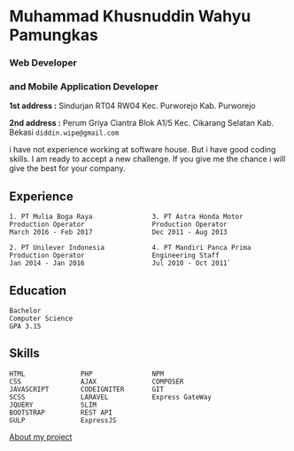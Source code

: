 # Muhammad Khusnuddin Wahyu Pamungkas
### Web Developer 
### and Mobile Application Developer 
**1st address :** Sindurjan RT04 RW04 Kec. Purworejo Kab. Purworejo

**2nd address :** Perum Griya Ciantra Blok A1/5 Kec. Cikarang Selatan Kab. Bekasi
  `diddin.wipe@gmail.com`

i have not experience working at software house. But i have good coding skills. I am ready to accept a new challenge. If you give me the chance i will give the best for your company.



## Experience

    1. PT Mulia Boga Raya               3. PT Astra Honda Motor
    Production Operator                 Production Operator
    March 2016 - Feb 2017               Dec 2011 - Aug 2013
    
    2. PT Unilever Indonesia            4. PT Mandiri Panca Prima
    Production Operator                 Engineering Staff
    Jan 2014 - Jan 2016                 Jul 2010 - Oct 2011`
   
##  Education

    Bachelor
    Computer Science
    GPA 3.15
    
##  Skills

    HTML              PHP               NPM
    CSS               AJAX              COMPOSER
    JAVASCRIPT        CODEIGNITER       GIT
    SCSS              LARAVEL           Express GateWay
    JQUERY            SLIM 
    BOOTSTRAP         REST API
    GULP              ExpressJS
   
 [About my project](project/list)
